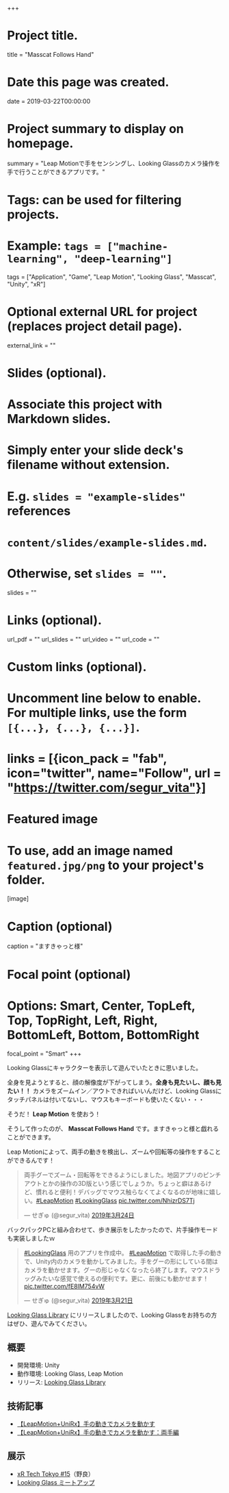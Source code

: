 +++
# Project title.
title = "Masscat Follows Hand"

# Date this page was created.
date = 2019-03-22T00:00:00

# Project summary to display on homepage.
summary = "Leap Motionで手をセンシングし、Looking Glassのカメラ操作を手で行うことができるアプリです。"

# Tags: can be used for filtering projects.
# Example: `tags = ["machine-learning", "deep-learning"]`
tags = ["Application", "Game", "Leap Motion", "Looking Glass", "Masscat", "Unity", "xR"]

# Optional external URL for project (replaces project detail page).
external_link = ""

# Slides (optional).
#   Associate this project with Markdown slides.
#   Simply enter your slide deck's filename without extension.
#   E.g. `slides = "example-slides"` references 
#   `content/slides/example-slides.md`.
#   Otherwise, set `slides = ""`.
slides = ""

# Links (optional).
url_pdf = ""
url_slides = ""
url_video = ""
url_code = ""

# Custom links (optional).
#   Uncomment line below to enable. For multiple links, use the form `[{...}, {...}, {...}]`.
# links = [{icon_pack = "fab", icon="twitter", name="Follow", url = "https://twitter.com/segur_vita"}]

# Featured image
# To use, add an image named `featured.jpg/png` to your project's folder. 
[image]
  # Caption (optional)
  caption = "ますきゃっと様"

  # Focal point (optional)
  # Options: Smart, Center, TopLeft, Top, TopRight, Left, Right, BottomLeft, Bottom, BottomRight
  focal_point = "Smart"
+++



Looking Glassにキャラクターを表示して遊んでいたときに思いました。

全身を見ようとすると、顔の解像度が下がってしまう。**全身も見たいし、顔も見たい！！**
カメラをズームイン／アウトできればいいんだけど、Looking Glassにタッチパネルは付いてないし、マウスもキーボードも使いたくない・・・

そうだ！ **Leap Motion** を使おう！

そうして作ったのが、 **Masscat Follows Hand** です。ますきゃっと様と戯れることができます。

Leap Motionによって、両手の動きを検出し、ズームや回転等の操作をすることができるんです！

<blockquote class="twitter-tweet" data-lang="ja"><p lang="ja" dir="ltr">両手グーでズーム・回転等をできるようにしました。地図アプリのピンチアウトとかの操作の3D版という感じでしょうか。ちょっと癖はあるけど、慣れると便利！デバッグでマウス触らなくてよくなるのが地味に嬉しい。<a href="https://twitter.com/hashtag/LeapMotion?src=hash&amp;ref_src=twsrc%5Etfw">#LeapMotion</a> <a href="https://twitter.com/hashtag/LookingGlass?src=hash&amp;ref_src=twsrc%5Etfw">#LookingGlass</a> <a href="https://t.co/NhizrDS7Tj">pic.twitter.com/NhizrDS7Tj</a></p>&mdash; せぎゅ (@segur_vita) <a href="https://twitter.com/segur_vita/status/1109754332092624896?ref_src=twsrc%5Etfw">2019年3月24日</a></blockquote>
<script async src="https://platform.twitter.com/widgets.js" charset="utf-8"></script>
バックパックPCと組み合わせて、歩き展示をしたかったので、片手操作モードも実装しましたｗ

<blockquote class="twitter-tweet" data-lang="ja"><p lang="ja" dir="ltr"><a href="https://twitter.com/hashtag/LookingGlass?src=hash&amp;ref_src=twsrc%5Etfw">#LookingGlass</a> 用のアプリを作成中。 <a href="https://twitter.com/hashtag/LeapMotion?src=hash&amp;ref_src=twsrc%5Etfw">#LeapMotion</a> で取得した手の動きで、Unity内のカメラを動かしてみました。手をグーの形にしている間はカメラを動かせます。グーの形じゃなくなったら終了します。マウスドラッグみたいな感覚で使えるの便利です。更に、前後にも動かせます！ <a href="https://t.co/fE8lM754vW">pic.twitter.com/fE8lM754vW</a></p>&mdash; せぎゅ (@segur_vita) <a href="https://twitter.com/segur_vita/status/1108794958318702592?ref_src=twsrc%5Etfw">2019年3月21日</a></blockquote>
<script async src="https://platform.twitter.com/widgets.js" charset="utf-8"></script>

[Looking Glass Library](https://madewith.lookingglassfactory.com/app/128/) にリリースしましたので、Looking Glassをお持ちの方はぜひ、遊んでみてください。


## 概要

- 開発環境: Unity
- 動作環境: Looking Glass, Leap Motion
- リリース: [Looking Glass Library](https://madewith.lookingglassfactory.com/app/128/)




## 技術記事

- [【LeapMotion+UniRx】手の動きでカメラを動かす](https://qiita.com/segur/items/13d22727c913f8159990)
- [【LeapMotion+UniRx】手の動きでカメラを動かす：両手編](https://qiita.com/segur/items/4d9947db66d70def9762)



## 展示

- [xR Tech Tokyo #15](https://vrtokyo.connpass.com/event/121561/)（野良）
- [Looking Glass ミートアップ](https://connpass.com/event/124916/)



